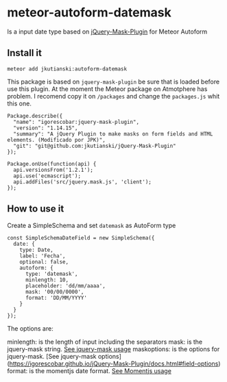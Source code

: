 # meteor-autoform-datemask
Is a input date type based on [jQuery-Mask-Plugin](https://igorescobar.github.io/jQuery-Mask-Plugin/) for Meteor Autoform

## Install it
`meteor add jkutianski:autoform-datemask`

This package is based on `jquery-mask-plugin` be sure that is loaded before use this plugin.
At the moment the Meteor package on Atmotphere has problem. I recomend copy it on `/packages` and change the `packages.js` whit this one.
```
Package.describe({
  "name": "igorescobar:jquery-mask-plugin",
  "version": "1.14.15",
  "summary": "A jQuery Plugin to make masks on form fields and HTML elements. (Modificado por JPK)",
  "git": "git@github.com:jkutianski/jQuery-Mask-Plugin"
});

Package.onUse(function(api) {
  api.versionsFrom('1.2.1');
  api.use('ecmascript');
  api.addFiles('src/jquery.mask.js', 'client');
});
```

## How to use it

Create a SimpleSchema and set `datemask` as AutoForm type

```
const SimpleSchemaDateField = new SimpleSchema({
  date: {
    type: Date,
    label: 'Fecha',
    optional: false,
    autoform: {
      type: 'datemask',
      minlength: 10,
      placeholder: 'dd/mm/aaaa',
      mask: '00/00/0000',
      format: 'DD/MM/YYYY'
    }
  }
});
```

The options are:

minlength: is the length of input including the separators
mask: is the jquery-mask string. [See jquery-mask usage](https://igorescobar.github.io/jQuery-Mask-Plugin/docs.html#basic-usage)
maskoptions: is the options for jquery-mask. [See jquery-mask options] (https://igorescobar.github.io/jQuery-Mask-Plugin/docs.html#field-options)
format: is the momentjs date format. [See Momentjs usage](https://momentjs.com/)

